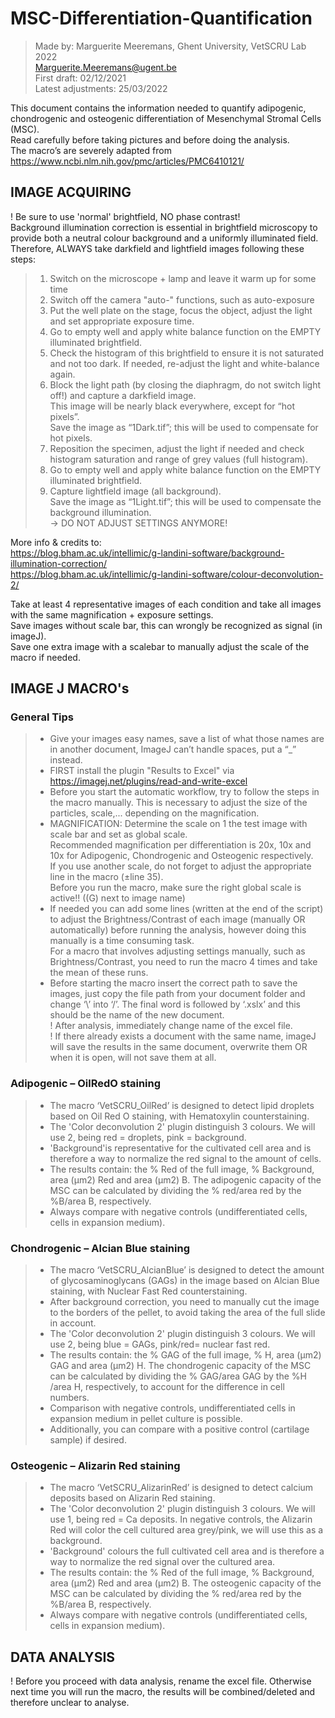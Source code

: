 # MSC-Differentiation-Quantification
> Made by: Marguerite Meeremans, Ghent University, VetSCRU Lab 2022 \
> Marguerite.Meeremans@ugent.be \
> First draft: 		02/12/2021 \
> Latest adjustments:	25/03/2022

This document contains the information needed to quantify adipogenic, chondrogenic and osteogenic differentiation of Mesenchymal Stromal Cells (MSC). \
Read carefully before taking pictures and before doing the analysis. \
The macro’s are severely adapted from https://www.ncbi.nlm.nih.gov/pmc/articles/PMC6410121/ 

## IMAGE ACQUIRING
! Be sure to use 'normal' brightfield, NO phase contrast! \
Background illumination correction is essential  in brightfield microscopy to provide both a neutral colour background and a uniformly illuminated field.\
Therefore, ALWAYS take darkfield and lightfield images following these steps: 
> 1) Switch on the microscope + lamp and leave it warm up for some time
> 2) Switch off the camera "auto-" functions, such as auto-exposure
> 3) Put the well plate on the stage, focus the object, adjust the light and set appropriate exposure time.
> 4) Go to empty well and apply white balance function on the EMPTY illuminated brightfield.
> 5) Check the histogram of this brightfield to ensure it is not saturated and not too dark. If needed, re-adjust the light and white-balance again.
> 6) Block the light path (by closing the diaphragm, do not switch light off!) and capture a darkfield image. \
>      This image will be nearly black everywhere, except for “hot pixels”.\
>      Save the image as “1Dark.tif”; this will be used to compensate for hot pixels.
> 7) Reposition the specimen, adjust the light if needed and check histogram saturation and range of grey values (full histogram). 
> 8) Go to empty well and apply white balance function on the EMPTY illuminated brightfield.
> 9) Capture lightfield image (all background). \
>      Save the image as “1Light.tif”; this will be used to compensate the background illumination. \
>      -> DO NOT ADJUST SETTINGS ANYMORE!

More info & credits to: \
https://blog.bham.ac.uk/intellimic/g-landini-software/background-illumination-correction/ \
https://blog.bham.ac.uk/intellimic/g-landini-software/colour-deconvolution-2/ 

Take at least 4 representative images of each condition and take all images with the same magnification + exposure settings. \
Save images without scale bar, this can wrongly be recognized as signal (in imageJ). \
Save one extra image with a scalebar to manually adjust the scale of the macro if needed. 

## IMAGE J MACRO's
### General Tips
>  * Give your images easy names, save a list of what those names are in another document, ImageJ can’t handle spaces, put a “_” instead. 
>  * FIRST install the plugin "Results to Excel" via https://imagej.net/plugins/read-and-write-excel
>  * Before you start the automatic workflow, try to follow the steps in the macro manually. This is necessary to adjust the size of the particles, scale,... depending on the magnification. 
>  * MAGNIFICATION: Determine the scale on 1 the test image with scale bar and set as global scale. \
>   		Recommended magnification per differentiation is 20x, 10x and 10x for Adipogenic, Chondrogenic and Osteogenic respectively. \
		If you use another scale, do not forget to adjust the appropriate line in the macro (±line 35). \
		Before you run the macro, make sure the right global scale is active!! ((G) next to image name) 
> * If needed you can add some lines (written at the end of the script) to adjust the Brightness/Contrast of each image (manually OR automatically) before running the analysis, however doing this manually is a time consuming task. \
> 		For a macro that involves adjusting settings manually, such as Brightness/Contrast, you need to run the macro 4 times and take the mean of these runs.
>  * Before starting the macro insert the correct path to save the images, just copy the file path from your document folder and change ‘\’ into ‘/’. The final word is followed by ‘.xslx’ and this should be the name of the new document. \
>  		! After analysis, immediately change name of the excel file. \
>  		! If there already exists a document with the same name, imageJ will save the results in the same document, overwrite them OR when it is open, will not save them at all.

### Adipogenic – OilRedO staining
>  * The macro ‘VetSCRU_OilRed’ is designed to detect lipid droplets based on Oil Red O staining, with Hematoxylin counterstaining. 
>  * The 'Color deconvolution 2' plugin distinguish 3 colours. We will use 2, being red = droplets, pink = background.
>  * 'Background'is representative for the cultivated cell area and is therefore a way to normalize the red signal to the amount of cells.
>  * The results contain: the % Red of the full image, % Background, area (µm2) Red and area (µm2) B. The adipogenic capacity of the MSC can be calculated by dividing the % red/area red by the %B/area B, respectively.
>  * Always compare with negative controls (undifferentiated cells, cells in expansion medium).

### Chondrogenic – Alcian Blue staining
>  * The macro ‘VetSCRU_AlcianBlue’ is designed to detect the amount of glycosaminoglycans (GAGs) in the image based on Alcian Blue staining, with Nuclear Fast Red counterstaining. 
>  * After background correction, you need to manually cut the image to the borders of the pellet, to avoid taking the area of the full slide in account. 
>  * The 'Color deconvolution 2' plugin distinguish 3 colours. We will use 2, being blue = GAGs, pink/red= nuclear fast red. 
>  * The results contain: the % GAG of the full image, % H, area (µm2) GAG and area (µm2) H. The chondrogenic capacity of the MSC can be calculated by dividing the % GAG/area GAG by the %H /area H, respectively, to account for the difference in cell numbers.
>  * Comparison with negative controls, undifferentiated cells in expansion medium in pellet culture is possible.
>  * Additionally, you can compare with a positive control (cartilage sample) if desired.

### Osteogenic – Alizarin Red staining
>  * The macro ‘VetSCRU_AlizarinRed’ is designed to detect calcium deposits based on Alizarin Red staining. 
>  * The 'Color deconvolution 2' plugin distinguish 3 colours. We will use 1, being red = Ca deposits. In negative controls, the Alizarin Red will color the cell cultured area grey/pink, we will use this as a background.
>  * 'Background' colours the full cultivated cell area and is therefore a way to normalize the red signal over the cultured area.	
>  * The results contain: the % Red of the full image, % Background, area (µm2) Red and area (µm2) B. The osteogenic capacity of the MSC can be calculated by dividing the % red/area red by the %B/area B, respectively.
>  * Always compare with negative controls (undifferentiated cells, cells in expansion medium).

## DATA ANALYSIS
! Before you proceed with data analysis, rename the excel file. Otherwise next time you will run the macro, the results will be combined/deleted and therefore unclear to analyse.
